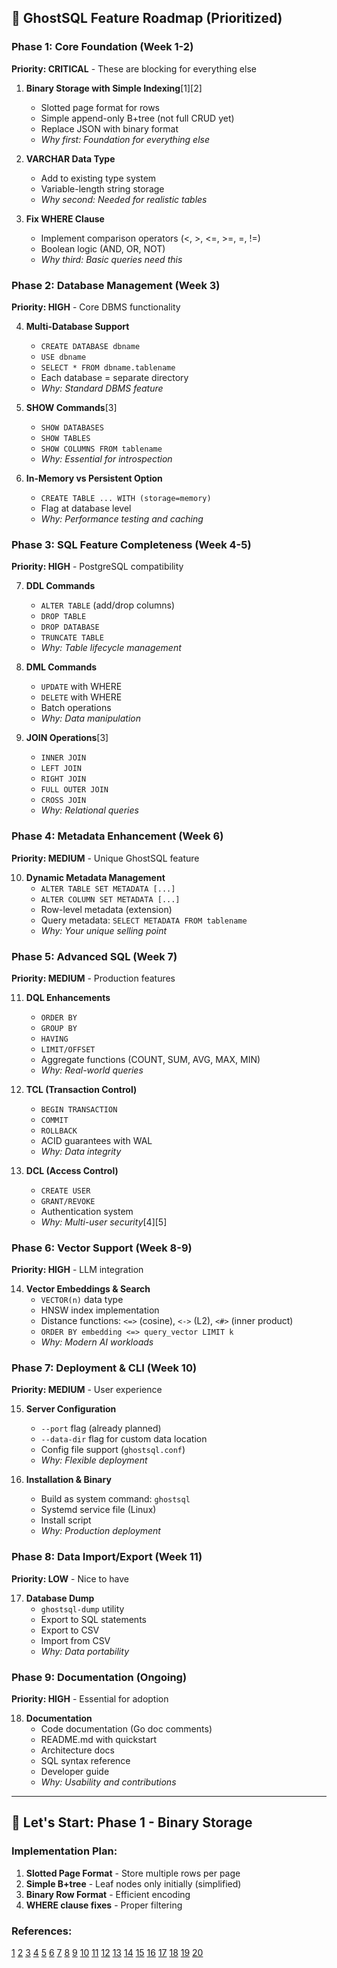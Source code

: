 ## 🎯 GhostSQL Feature Roadmap (Prioritized)

### **Phase 1: Core Foundation (Week 1-2)**
**Priority: CRITICAL** - These are blocking for everything else

1. **Binary Storage with Simple Indexing**[1][2]
   - Slotted page format for rows
   - Simple append-only B+tree (not full CRUD yet)
   - Replace JSON with binary format
   - *Why first: Foundation for everything else*

2. **VARCHAR Data Type**
   - Add to existing type system
   - Variable-length string storage
   - *Why second: Needed for realistic tables*

3. **Fix WHERE Clause**
   - Implement comparison operators (<, >, <=, >=, =, !=)
   - Boolean logic (AND, OR, NOT)
   - *Why third: Basic queries need this*

### **Phase 2: Database Management (Week 3)**
**Priority: HIGH** - Core DBMS functionality

4. **Multi-Database Support**
   - `CREATE DATABASE dbname`
   - `USE dbname` 
   - `SELECT * FROM dbname.tablename`
   - Each database = separate directory
   - *Why: Standard DBMS feature*

5. **SHOW Commands**[3]
   - `SHOW DATABASES`
   - `SHOW TABLES`
   - `SHOW COLUMNS FROM tablename`
   - *Why: Essential for introspection*

6. **In-Memory vs Persistent Option**
   - `CREATE TABLE ... WITH (storage=memory)`
   - Flag at database level
   - *Why: Performance testing and caching*

### **Phase 3: SQL Feature Completeness (Week 4-5)**
**Priority: HIGH** - PostgreSQL compatibility

7. **DDL Commands**
   - `ALTER TABLE` (add/drop columns)
   - `DROP TABLE`
   - `DROP DATABASE`
   - `TRUNCATE TABLE`
   - *Why: Table lifecycle management*

8. **DML Commands**
   - `UPDATE` with WHERE
   - `DELETE` with WHERE
   - Batch operations
   - *Why: Data manipulation*

9. **JOIN Operations**[3]
   - `INNER JOIN`
   - `LEFT JOIN`
   - `RIGHT JOIN`
   - `FULL OUTER JOIN`
   - `CROSS JOIN`
   - *Why: Relational queries*

### **Phase 4: Metadata Enhancement (Week 6)**
**Priority: MEDIUM** - Unique GhostSQL feature

10. **Dynamic Metadata Management**
    - `ALTER TABLE SET METADATA [...]`
    - `ALTER COLUMN SET METADATA [...]`
    - Row-level metadata (extension)
    - Query metadata: `SELECT METADATA FROM tablename`
    - *Why: Your unique selling point*

### **Phase 5: Advanced SQL (Week 7)**
**Priority: MEDIUM** - Production features

11. **DQL Enhancements**
    - `ORDER BY`
    - `GROUP BY`
    - `HAVING`
    - `LIMIT/OFFSET`
    - Aggregate functions (COUNT, SUM, AVG, MAX, MIN)
    - *Why: Real-world queries*

12. **TCL (Transaction Control)**
    - `BEGIN TRANSACTION`
    - `COMMIT`
    - `ROLLBACK`
    - ACID guarantees with WAL
    - *Why: Data integrity*

13. **DCL (Access Control)**
    - `CREATE USER`
    - `GRANT/REVOKE`
    - Authentication system
    - *Why: Multi-user security*[4][5]

### **Phase 6: Vector Support (Week 8-9)**
**Priority: HIGH** - LLM integration

14. **Vector Embeddings & Search**
    - `VECTOR(n)` data type
    - HNSW index implementation
    - Distance functions: `<=>` (cosine), `<->` (L2), `<#>` (inner product)
    - `ORDER BY embedding <=> query_vector LIMIT k`
    - *Why: Modern AI workloads*

### **Phase 7: Deployment & CLI (Week 10)**
**Priority: MEDIUM** - User experience

15. **Server Configuration**
    - `--port` flag (already planned)
    - `--data-dir` flag for custom data location
    - Config file support (`ghostsql.conf`)
    - *Why: Flexible deployment*

16. **Installation & Binary**
    - Build as system command: `ghostsql`
    - Systemd service file (Linux)
    - Install script
    - *Why: Production deployment*

### **Phase 8: Data Import/Export (Week 11)**
**Priority: LOW** - Nice to have

17. **Database Dump**
    - `ghostsql-dump` utility
    - Export to SQL statements
    - Export to CSV
    - Import from CSV
    - *Why: Data portability*

### **Phase 9: Documentation (Ongoing)**
**Priority: HIGH** - Essential for adoption

18. **Documentation**
    - Code documentation (Go doc comments)
    - README.md with quickstart
    - Architecture docs
    - SQL syntax reference
    - Developer guide
    - *Why: Usability and contributions*

***

## 🚀 Let's Start: Phase 1 - Binary Storage

### Implementation Plan:

1. **Slotted Page Format** - Store multiple rows per page
2. **Simple B+tree** - Leaf nodes only initially (simplified)
3. **Binary Row Format** - Efficient encoding
4. **WHERE clause fixes** - Proper filtering

### References:

[1](https://planetscale.com/blog/btrees-and-database-indexes)
[2](https://stackoverflow.com/questions/1687910/advantage-of-btree)
[3](https://www.postgresql.org/docs/current/indexes-types.html)
[4](https://www.datasunrise.com/knowledge-center/postgresql-authentication/)
[5](https://www.postgresql.org/docs/9.1/auth-methods.html)
[6](https://stackoverflow.com/questions/9171780/how-should-i-implement-a-unique-priority-field-in-my-database)
[7](https://aws.amazon.com/blogs/database/implementing-priority-queueing-with-amazon-dynamodb/)
[8](https://dev.to/kumartalkstech/priority-processing-in-event-driven-architectures-common-design-patterns-1mg2)
[9](https://www.tinybird.co/blog-posts/event-driven-architecture-best-practices-for-databases-and-files)
[10](https://www.sqlservercentral.com/forums/topic/database-project-rankingprioritization)
[11](https://www.vldb.org/conf/1989/P397.PDF)
[12](https://www.geeksforgeeks.org/dsa/priority-queue-set-1-introduction/)
[13](https://www.reddit.com/r/databasedevelopment/comments/187cp1g/write_throughput_differences_in_btree_vs_lsmtree/)
[14](https://www.enterprisedb.com/blog/preview-postgresql-18s-oauth2-authentication-3-enhancing-postgresql-client-library-speak)
[15](https://effectivedatabase.com/establishing-priorities/)
[16](https://stackoverflow.com/questions/47537318/b-tree-index-vs-inverted-index)
[17](https://www.prisma.io/dataguide/postgresql/authentication-and-authorization/configuring-user-authentication)
[18](https://www.postgresql.org/docs/current/auth-oauth.html)
[19](https://www.youtube.com/watch?v=BHCSL_ZifI0)
[20](https://www.enterprisedb.com/blog/how-to-secure-postgresql-security-hardening-best-practices-checklist-tips-encryption-authentication-vulnerabilities)